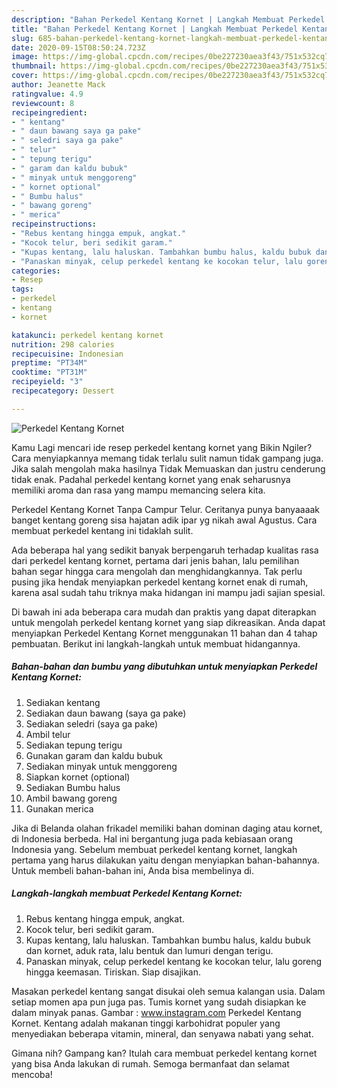 ```yaml
---
description: "Bahan Perkedel Kentang Kornet | Langkah Membuat Perkedel Kentang Kornet Yang Lezat Sekali"
title: "Bahan Perkedel Kentang Kornet | Langkah Membuat Perkedel Kentang Kornet Yang Lezat Sekali"
slug: 685-bahan-perkedel-kentang-kornet-langkah-membuat-perkedel-kentang-kornet-yang-lezat-sekali
date: 2020-09-15T08:50:24.723Z
image: https://img-global.cpcdn.com/recipes/0be227230aea3f43/751x532cq70/perkedel-kentang-kornet-foto-resep-utama.jpg
thumbnail: https://img-global.cpcdn.com/recipes/0be227230aea3f43/751x532cq70/perkedel-kentang-kornet-foto-resep-utama.jpg
cover: https://img-global.cpcdn.com/recipes/0be227230aea3f43/751x532cq70/perkedel-kentang-kornet-foto-resep-utama.jpg
author: Jeanette Mack
ratingvalue: 4.9
reviewcount: 8
recipeingredient:
- " kentang"
- " daun bawang saya ga pake"
- " seledri saya ga pake"
- " telur"
- " tepung terigu"
- " garam dan kaldu bubuk"
- " minyak untuk menggoreng"
- " kornet optional"
- " Bumbu halus"
- " bawang goreng"
- " merica"
recipeinstructions:
- "Rebus kentang hingga empuk, angkat."
- "Kocok telur, beri sedikit garam."
- "Kupas kentang, lalu haluskan. Tambahkan bumbu halus, kaldu bubuk dan kornet, aduk rata, lalu bentuk dan lumuri dengan terigu."
- "Panaskan minyak, celup perkedel kentang ke kocokan telur, lalu goreng hingga keemasan. Tiriskan. Siap disajikan."
categories:
- Resep
tags:
- perkedel
- kentang
- kornet

katakunci: perkedel kentang kornet 
nutrition: 298 calories
recipecuisine: Indonesian
preptime: "PT34M"
cooktime: "PT31M"
recipeyield: "3"
recipecategory: Dessert

---
```



![Perkedel Kentang Kornet](https://img-global.cpcdn.com/recipes/0be227230aea3f43/751x532cq70/perkedel-kentang-kornet-foto-resep-utama.jpg)

Kamu Lagi mencari ide resep perkedel kentang kornet yang Bikin Ngiler? Cara menyiapkannya memang tidak terlalu sulit namun tidak gampang juga. Jika salah mengolah maka hasilnya Tidak Memuaskan dan justru cenderung tidak enak. Padahal perkedel kentang kornet yang enak seharusnya memiliki aroma dan rasa yang mampu memancing selera kita.

Perkedel Kentang Kornet Tanpa Campur Telur. Ceritanya punya banyaaaak banget kentang goreng sisa hajatan adik ipar yg nikah awal Agustus. Cara membuat perkedel kentang ini tidaklah sulit.

Ada beberapa hal yang sedikit banyak berpengaruh terhadap kualitas rasa dari perkedel kentang kornet, pertama dari jenis bahan, lalu pemilihan bahan segar hingga cara mengolah dan menghidangkannya. Tak perlu pusing jika hendak menyiapkan perkedel kentang kornet enak di rumah, karena asal sudah tahu triknya maka hidangan ini mampu jadi sajian spesial.


Di bawah ini ada beberapa cara mudah dan praktis yang dapat diterapkan untuk mengolah perkedel kentang kornet yang siap dikreasikan. Anda dapat menyiapkan Perkedel Kentang Kornet menggunakan 11 bahan dan 4 tahap pembuatan. Berikut ini langkah-langkah untuk membuat hidangannya.

<!--inarticleads1-->

##### Bahan-bahan dan bumbu yang dibutuhkan untuk menyiapkan Perkedel Kentang Kornet:

1. Sediakan  kentang
1. Sediakan  daun bawang (saya ga pake)
1. Sediakan  seledri (saya ga pake)
1. Ambil  telur
1. Sediakan  tepung terigu
1. Gunakan  garam dan kaldu bubuk
1. Sediakan  minyak untuk menggoreng
1. Siapkan  kornet (optional)
1. Sediakan  Bumbu halus
1. Ambil  bawang goreng
1. Gunakan  merica


Jika di Belanda olahan frikadel memiliki bahan dominan daging atau kornet, di Indonesia berbeda. Hal ini bergantung juga pada kebiasaan orang Indonesia yang. Sebelum membuat perkedel kentang kornet, langkah pertama yang harus dilakukan yaitu dengan menyiapkan bahan-bahannya. Untuk membeli bahan-bahan ini, Anda bisa membelinya di. 

<!--inarticleads2-->

##### Langkah-langkah membuat Perkedel Kentang Kornet:

1. Rebus kentang hingga empuk, angkat.
1. Kocok telur, beri sedikit garam.
1. Kupas kentang, lalu haluskan. Tambahkan bumbu halus, kaldu bubuk dan kornet, aduk rata, lalu bentuk dan lumuri dengan terigu.
1. Panaskan minyak, celup perkedel kentang ke kocokan telur, lalu goreng hingga keemasan. Tiriskan. Siap disajikan.


Masakan perkedel kentang sangat disukai oleh semua kalangan usia. Dalam setiap momen apa pun juga pas. Tumis kornet yang sudah disiapkan ke dalam minyak panas. Gambar : www.instagram.com Perkedel Kentang Kornet. Kentang adalah makanan tinggi karbohidrat populer yang menyediakan beberapa vitamin, mineral, dan senyawa nabati yang sehat. 

Gimana nih? Gampang kan? Itulah cara membuat perkedel kentang kornet yang bisa Anda lakukan di rumah. Semoga bermanfaat dan selamat mencoba!
